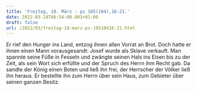 ```yaml
---
title: 'Freitag, 18. März : ps 105(104),16-21.'
date: 2022-03-18T06:54:00.001+01:00
draft: false
url: /2022/03/freitag-18-marz-ps-10510416-21.html
---
```


Er rief den Hunger ins Land, entzog ihnen allen Vorrat an Brot. Doch hatte er ihnen einen Mann vorausgesandt: Josef wurde als Sklave verkauft. Man spannte seine Füße in Fesseln und zwängte seinen Hals ins Eisen bis zu der Zeit, als sein Wort sich erfüllte und der Spruch des Herrn ihm Recht gab. Da sandte der König einen Boten und ließ ihn frei, der Herrscher der Völker ließ ihn heraus. Er bestellte ihn zum Herrn über sein Haus, zum Gebieter über seinen ganzen Besitz.
